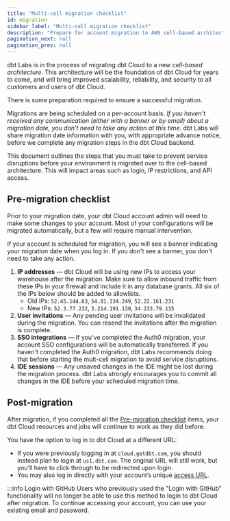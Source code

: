```yaml
--- 
title: "Multi-cell migration checklist"
id: migration 
sidebar_label: "Multi-cell migration checklist"
description: "Prepare for account migration to AWS cell-based architecture." 
pagination_next: null
pagination_prev: null
---
```


dbt Labs is in the process of migrating dbt Cloud to a new _cell-based architecture_. This architecture will be the foundation of dbt Cloud for years to come, and will bring improved scalability, reliability, and security to all customers and users of dbt Cloud.

There is some preparation required to ensure a successful migration.

Migrations are being scheduled on a per-account basis. _If you haven't received any communication (either with a banner or by email) about a migration date, you don't need to take any action at this time._ dbt Labs will share migration date information with you, with appropriate advance notice, before we complete any migration steps in the dbt Cloud backend.

This document outlines the steps that you must take to prevent service disruptions before your environment is migrated over to the cell-based architecture. This will impact areas such as login, IP restrictions, and API access. 

## Pre-migration checklist

Prior to your migration date, your dbt Cloud account admin will need to make some changes to your account. Most of your configurations will be migrated automatically, but a few will require manual intervention. 

If your account is scheduled for migration, you will see a banner indicating your migration date when you log in. If you don't see a banner, you don't need to take any action.

1. **IP addresses** &mdash; dbt Cloud will be using new IPs to access your warehouse after the migration. Make sure to allow inbound traffic from these IPs in your firewall and include it in any database grants. All six of the IPs below should be added to allowlists.
    * Old IPs: `52.45.144.63`, `54.81.134.249`, `52.22.161.231`
    * New IPs: `52.3.77.232`, `3.214.191.130`, `34.233.79.135`
2. **User invitations** &mdash; Any pending user invitations will be invalidated during the migration. You can resend the invitations after the migration is complete.
3. **SSO integrations** &mdash; If you've completed the Auth0 migration, your account SSO configurations will be automatically transferred. If you haven't completed the Auth0 migration, dbt Labs recommends doing that before starting the mult-cell migration to avoid service disruptions.
4. **IDE sessions** &mdash; Any unsaved changes in the IDE might be lost during the migration process. dbt Labs _strongly_ encourages you to commit all changes in the IDE before your scheduled migration time.

## Post-migration

After migration, if you completed all the [Pre-migration checklist](#pre-migration-checklist) items, your dbt Cloud resources and jobs will continue to work as they did before. 

You have the option to log in to dbt Cloud at a different URL:
 * If you were previously logging in at `cloud.getdbt.com`, you should instead plan to login at `us1.dbt.com`. The original URL will still work, but you’ll have to click through to be redirected upon login.
 * You may also log in directly with your account’s unique [access URL](/docs/cloud/about-cloud/access-regions-ip-addresses#accessing-your-account).

:::info Login with GitHub
Users who previously used the "Login with GitHub" functionality will no longer be able to use this method to login to dbt Cloud after migration. To continue accessing your account, you can use your existing email and password.
